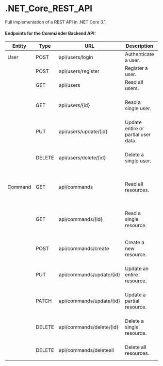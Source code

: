# .NET_Core_REST_API

Full implementation of a REST API in .NET Core 3.1

#### Endpoints for the Commander Backend API:

| Entity  | Type   | URL                      | Description                         | Success        | Failure                                          |
| ------- | ------ | ------------------------ | ----------------------------------- | -------------- | ------------------------------------------------ |
| User    | POST   | api/users/login          | Authenticate a user.                | 200 OK         | 400 Bad Request                                  |
|         | POST   | api/users/register       | Register a user.                    | 200 OK         | 400 Bad Request                                  |
|         | GET    | api/users                | Read all users.                     | 200 OK         | 401 Unauthorized                                 |
|         | GET    | api/users/{id}           | Read a single user.                 | 200 OK         | 401 Unauthorized, 404 Not Found                  |
|         | PUT    | api/users/update/{id}    | Update entire or partial user data. | 200 OK         | 401 Unauthorized, 400 Bad Request                |
|         | DELETE | api/users/delete/{id}    | Delete a single user.               | 200 OK         | 401 Unauthorized, 404 Not Found                  |
| Command | GET    | api/commands             | Read all resources.                 | 200 OK         | 401 Unauthorized, 400 Bad Request, 404 Not Found |
|         | GET    | api/commands/{id}        | Read a single resource.             | 200 OK         | 401 Unauthorized, 400 Bad Request, 404 Not Found |
|         | POST   | api/commands/create      | Create a new resource.              | 201 Created    | 401 Unauthorized, 400 Bad Request                |
|         | PUT    | api/commands/update/{id} | Update an entire resource.          | 204 No Content | 401 Unauthorized, 404 Not Found                  |
|         | PATCH  | api/commands/update/{id} | Update a partial resource.          | 204 No Content | 401 Unauthorized, 404 Not Found                  |
|         | DELETE | api/commands/delete/{id} | Delete a single resource.           | 204 No Content | 401 Unauthorized, 404 Not Found                  |
|         | DELETE | api/commands/deleteall   | Delete all resources.               | 204 No Content | 401 Unauthorized, ..                             |
